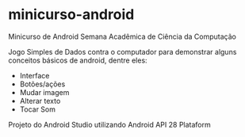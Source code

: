 # minicurso-android
Minicurso de Android Semana Acadêmica de Ciência da Computação

Jogo Simples de Dados contra o computador para demonstrar alguns conceitos básicos de android, dentre eles:
- Interface
- Botões/ações
- Mudar imagem
- Alterar texto
- Tocar Som



Projeto do Android Studio utilizando Android API 28 Plataform
